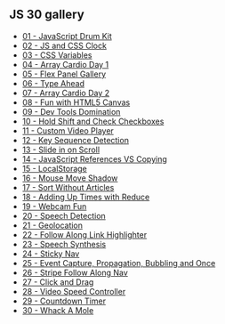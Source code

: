 ## JS 30 gallery

<ul>
  <li><a href="./01 - JavaScript Drum Kit/">01 - JavaScript Drum Kit</a></li>
  <li><a href="./02 - JS and CSS Clock/">02 - JS and CSS Clock</a></li>
  <li><a href="./03 - CSS Variables/">03 - CSS Variables</a></li>
  <li><a href="./04 - Array Cardio Day 1/">04 - Array Cardio Day 1</a></li>
  <li><a href="./05 - Flex Panel Gallery/">05 - Flex Panel Gallery</a></li>
  <li><a href="./06 - Type Ahead/">06 - Type Ahead</a></li>
  <li><a href="./07 - Array Cardio Day 2/">07 - Array Cardio Day 2</a></li>
  <li><a href="./08 - Fun with HTML5 Canvas/">08 - Fun with HTML5 Canvas</a></li>
  <li><a href="./09 - Dev Tools Domination/">09 - Dev Tools Domination</a></li>
  <li><a href="./10 - Hold Shift and Check Checkboxes/">10 - Hold Shift and Check Checkboxes</a></li>
  <li><a href="./11 - Custom Video Player/">11 - Custom Video Player</a></li>
  <li><a href="./12 - Key Sequence Detection/">12 - Key Sequence Detection</a></li>
  <li><a href="./13 - Slide in on Scroll/">13 - Slide in on Scroll</a></li>
  <li><a href="./14 - JavaScript References VS Copying/">14 - JavaScript References VS Copying</a></li>
  <li><a href="./15 - LocalStorage/">15 - LocalStorage</a></li>
  <li><a href="./16 - Mouse Move Shadow/">16 - Mouse Move Shadow</a></li>
  <li><a href="./17 - Sort Without Articles/">17 - Sort Without Articles</a></li>
  <li><a href="./18 - Adding Up Times with Reduce/">18 - Adding Up Times with Reduce</a></li>
  <li><a href="./19 - Webcam Fun/">19 - Webcam Fun</a></li>
  <li><a href="./20 - Speech Detection/">20 - Speech Detection</a></li>
  <li><a href="./21 - Geolocation/">21 - Geolocation</a></li>
  <li><a href="./22 - Follow Along Link Highlighter/">22 - Follow Along Link Highlighter</a></li>
  <li><a href="./23 - Speech Synthesis/">23 - Speech Synthesis</a></li>
  <li><a href="./24 - Sticky Nav/">24 - Sticky Nav</a></li>
  <li><a href="./25 - Event Capture, Propagation, Bubbling and Once/">25 - Event Capture, Propagation, Bubbling and Once</a></li>
  <li><a href="./26 - Stripe Follow Along Nav/">26 - Stripe Follow Along Nav</a></li>
  <li><a href="./27 - Click and Drag/">27 - Click and Drag</a></li>
  <li><a href="./28 - Video Speed Controller/">28 - Video Speed Controller</a></li>
  <li><a href="./29 - Countdown Timer/">29 - Countdown Timer</a></li>
  <li><a href="./30 - Whack A Mole/">30 - Whack A Mole</a></li>
  </ul>
